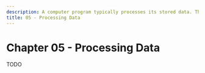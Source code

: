 ```yaml
---
description: A computer program typically processes its stored data. This chapter focusses on the tools available to manipulate basic pieces of data.
title: 05 - Processing Data
---
```


# Chapter 05 - Processing Data

TODO